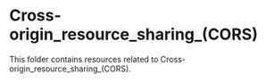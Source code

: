 # Cross-origin_resource_sharing_(CORS)
This folder contains resources related to Cross-origin_resource_sharing_(CORS).
